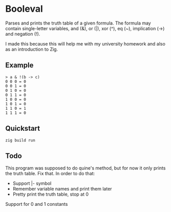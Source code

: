 # Booleval

Parses and prints the truth table of a given formula.
The formula may contain single-letter variables,
and (&), or (|), xor (^), eq (~), implication (->)
and negation (!).

I made this because this will help me with my university
homework and also as an introduction to Zig.

## Example

```console
> a & !(b -> c)
0 0 0 = 0
0 0 1 = 0
0 1 0 = 0
0 1 1 = 0
1 0 0 = 0
1 0 1 = 0
1 1 0 = 1
1 1 1 = 0
```

## Quickstart

`zig build run`

## Todo

This program was supposed to do quine's method, but for
now it only prints the truth table. Fix that. In order to do that:
- Support |- symbol
- Remember variable names and print them later
- Pretty print the truth table, stop at 0

Support for 0 and 1 constants
